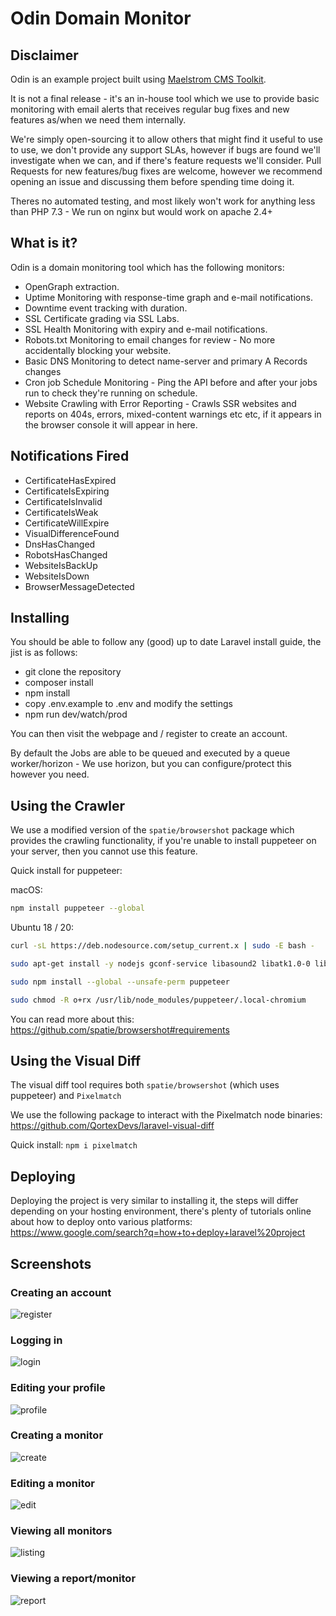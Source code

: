 # Odin Domain Monitor

## Disclaimer

Odin is an example project built using [Maelstrom CMS Toolkit](https://www.maelstrom-cms.com/).

It is not a final release - it's an in-house tool which we use to provide basic monitoring with email alerts that receives regular bug fixes and new features as/when we need them internally.

We're simply open-sourcing it to allow others that might find it useful to use to use, we don't provide any support SLAs, however if bugs are found we'll investigate when we can, and if there's feature requests we'll consider. Pull Requests for new features/bug fixes are welcome, however we recommend opening an issue and discussing them before spending time doing it.

Theres no automated testing, and most likely won't work for anything less than PHP 7.3 - We run on nginx but would work on apache 2.4+

## What is it?

Odin is a domain monitoring tool which has the following monitors:

-   OpenGraph extraction.
-   Uptime Monitoring with response-time graph and e-mail notifications.
-   Downtime event tracking with duration.
-   SSL Certificate grading via SSL Labs.
-   SSL Health Monitoring with expiry and e-mail notifications.
-   Robots.txt Monitoring to email changes for review - No more accidentally blocking your website.
-   Basic DNS Monitoring to detect name-server and primary A Records changes
-   Cron job Schedule Monitoring - Ping the API before and after your jobs run to check they're running on schedule.
-   Website Crawling with Error Reporting - Crawls SSR websites and reports on 404s, errors, mixed-content warnings etc etc, if it appears in the browser console it will appear in here.

## Notifications Fired

-   CertificateHasExpired
-   CertificateIsExpiring
-   CertificateIsInvalid
-   CertificateIsWeak
-   CertificateWillExpire
-   VisualDifferenceFound
-   DnsHasChanged
-   RobotsHasChanged
-   WebsiteIsBackUp
-   WebsiteIsDown
-   BrowserMessageDetected

## Installing

You should be able to follow any (good) up to date Laravel install guide, the jist is as follows:

-   git clone the repository
-   composer install
-   npm install
-   copy .env.example to .env and modify the settings
-   npm run dev/watch/prod

You can then visit the webpage and / register to create an account.

By default the Jobs are able to be queued and executed by a queue worker/horizon - We use horizon, but you can configure/protect this however you need.

## Using the Crawler

We use a modified version of the `spatie/browsershot` package which provides the crawling functionality, if you're unable to install puppeteer on your server, then you cannot use this feature.

Quick install for puppeteer:

macOS:

```sh
npm install puppeteer --global
```

Ubuntu 18 / 20:

```sh
curl -sL https://deb.nodesource.com/setup_current.x | sudo -E bash -

sudo apt-get install -y nodejs gconf-service libasound2 libatk1.0-0 libc6 libcairo2 libcups2 libdbus-1-3 libexpat1 libfontconfig1 libgcc1 libgconf-2-4 libgdk-pixbuf2.0-0 libglib2.0-0 libgtk-3-0 libnspr4 libpango-1.0-0 libpangocairo-1.0-0 libstdc++6 libx11-6 libx11-xcb1 libxcb1 libxcomposite1 libxcursor1 libxdamage1 libxext6 libxfixes3 libxi6 libxrandr2 libxrender1 libxss1 libxtst6 ca-certificates fonts-liberation libappindicator1 libnss3 lsb-release xdg-utils wget

sudo npm install --global --unsafe-perm puppeteer

sudo chmod -R o+rx /usr/lib/node_modules/puppeteer/.local-chromium
```

You can read more about this: https://github.com/spatie/browsershot#requirements

## Using the Visual Diff

The visual diff tool requires both `spatie/browsershot` (which uses puppeteer) and `Pixelmatch`

We use the following package to interact with the Pixelmatch node binaries: https://github.com/QortexDevs/laravel-visual-diff

Quick install: `npm i pixelmatch`

## Deploying

Deploying the project is very similar to installing it, the steps will differ depending on your hosting environment, there's plenty of tutorials online about how to deploy onto various platforms: https://www.google.com/search?q=how+to+deploy+laravel%20project

## Screenshots

### Creating an account

![register](https://user-images.githubusercontent.com/1094740/66187514-d5465400-e67c-11e9-8582-08d2aa331daa.png)

### Logging in

![login](https://user-images.githubusercontent.com/1094740/66187512-d5465400-e67c-11e9-9c2e-8b81e58ec73a.png)

### Editing your profile

![profile](https://user-images.githubusercontent.com/1094740/66187513-d5465400-e67c-11e9-9a54-133c4e270eb2.png)

### Creating a monitor

![create](https://user-images.githubusercontent.com/1094740/66187508-d4adbd80-e67c-11e9-922b-501156069934.png)

### Editing a monitor

![edit](https://user-images.githubusercontent.com/1094740/66187510-d4adbd80-e67c-11e9-95ed-4ee3bd77f591.png)

### Viewing all monitors

![listing](https://user-images.githubusercontent.com/1094740/66187511-d5465400-e67c-11e9-95af-e15f89e7f5e8.png)

### Viewing a report/monitor

![report](https://user-images.githubusercontent.com/1094740/66187515-d5465400-e67c-11e9-9a37-081b841ae11c.png)
